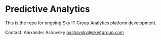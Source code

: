 Predictive Analytics
===================

This is the repo for ongoing Sky IT Group Analytics platform development. 

Contact: 
Alexander Ashavsky
aashavsky@skyitgroup.com

